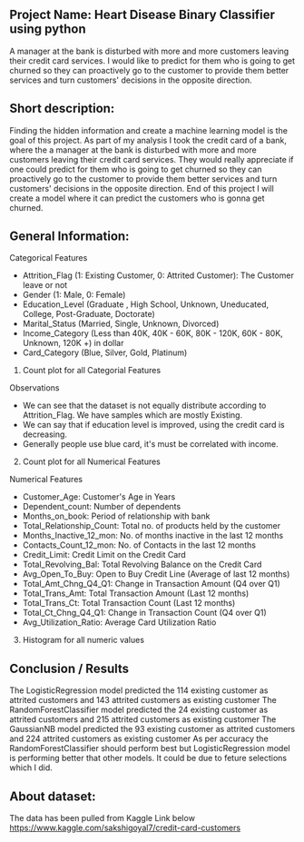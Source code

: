 ## Project Name: Heart Disease Binary Classifier using python
A manager at the bank is disturbed with more and more customers leaving their credit card services. I would like to predict for them who is going to get churned so they can proactively go to the customer to provide them better services and turn customers' decisions in the opposite direction.

## Short description: 
Finding the hidden information and create a machine learning model is the goal of this project. As part of my analysis I took the credit card of a bank, where the a manager at the bank is disturbed with more and more customers leaving their credit card services. They would really appreciate if one could predict for them who is going to get churned so they can proactively go to the customer to provide them better services and turn customers' decisions in the opposite direction. End of this project I will create a model where it can predict the customers who is gonna get churned.

## General Information: 
Categorical Features
 - Attrition_Flag (1: Existing Customer, 0: Attrited Customer): The Customer leave or not
 - Gender (1: Male, 0: Female)
 - Education_Level (Graduate , High School, Unknown, Uneducated, College, Post-Graduate, Doctorate)
 - Marital_Status (Married, Single, Unknown, Divorced)
 - Income_Category (Less than 40K, 40K - 60K, 80K - 120K, 60K - 80K, Unknown, 120K +) in dollar
 - Card_Category (Blue, Silver, Gold, Platinum)
1) Count plot for all Categorial Features
 

 

Observations
 - We can see that the dataset is not equally distribute according to Attrition_Flag. We have samples which are mostly Existing.
 - We can say that if education level is improved, using the credit card is decreasing.
 - Generally people use blue card, it's must be correlated with income.
 
2) Count plot for all Numerical Features

Numerical Features
 - Customer_Age: Customer's Age in Years
 - Dependent_count: Number of dependents
 - Months_on_book: Period of relationship with bank
 - Total_Relationship_Count: Total no. of products held by the customer
 - Months_Inactive_12_mon: No. of months inactive in the last 12 months
 - Contacts_Count_12_mon: No. of Contacts in the last 12 months
 - Credit_Limit: Credit Limit on the Credit Card
 - Total_Revolving_Bal: Total Revolving Balance on the Credit Card
 - Avg_Open_To_Buy: Open to Buy Credit Line (Average of last 12 months)
 - Total_Amt_Chng_Q4_Q1: Change in Transaction Amount (Q4 over Q1)
 - Total_Trans_Amt: Total Transaction Amount (Last 12 months)
 - Total_Trans_Ct: Total Transaction Count (Last 12 months)
 - Total_Ct_Chng_Q4_Q1: Change in Transaction Count (Q4 over Q1)
 - Avg_Utilization_Ratio: Average Card Utilization Ratio
3) Histogram for all numeric values


## Conclusion / Results
The LogisticRegression model predicted the 114 existing customer as attrited customers and 143 attrited customers as existing customer
The RandomForestClassifier model predicted the 24 existing customer as attrited customers and 215 attrited customers as existing customer
The GaussianNB model predicted the 93 existing customer as attrited customers and 224 attrited customers as existing customer
As per accuracy the RandomForestClassifier should perform best but LogisticRegression model is performing better that other models. It could be due to feture selections which I did. 

 
## About dataset:
The data has been pulled from Kaggle Link below
https://www.kaggle.com/sakshigoyal7/credit-card-customers
